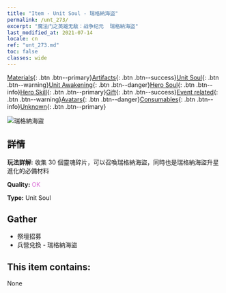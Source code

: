 ```yaml
---
title: "Item - Unit Soul - 瑞格納海盜"
permalink: /unt_273/
excerpt: "魔法门之英雄无敌：战争纪元  瑞格納海盜"
last_modified_at: 2021-07-14
locale: cn
ref: "unt_273.md"
toc: false
classes: wide
---
```

 [Materials](/ItemsCN/){: .btn .btn--primary}[Artifacts](/ItemsCN/Artifacts/){: .btn .btn--success}[Unit Soul](/ItemsCN/UnitSoul/){: .btn .btn--warning}[Unit Awakening](/ItemsCN/UnitAwakening/){: .btn .btn--danger}[Hero Soul](/ItemsCN/HeroSoul/){: .btn .btn--info}[Hero Skill](/ItemsCN/HeroSkill/){: .btn .btn--primary}[Gift](/ItemsCN/Gift/){: .btn .btn--success}[Event related](/ItemsCN/Events/){: .btn .btn--warning}[Avatars](/ItemsCN/Avatars/){: .btn .btn--danger}[Consumables](/ItemsCN/Consumables/){: .btn .btn--info}[Unknown](/ItemsCN/Unknown/){: .btn .btn--primary}

 ![瑞格納海盜](/images/u/ti_haidao.jpg)

## 詳情
 **玩法詳解:** 收集 30 個靈魂碎片，可以召喚瑞格納海盜，同時也是瑞格納海盜升星進化的必備材料

 **Quality:** <span style="color: #DA70D6">OK</span>

 **Type:** Unit Soul

## Gather

*    祭壇招募 
*    兵營兌換 - 瑞格納海盜 

## This item contains:

  None

